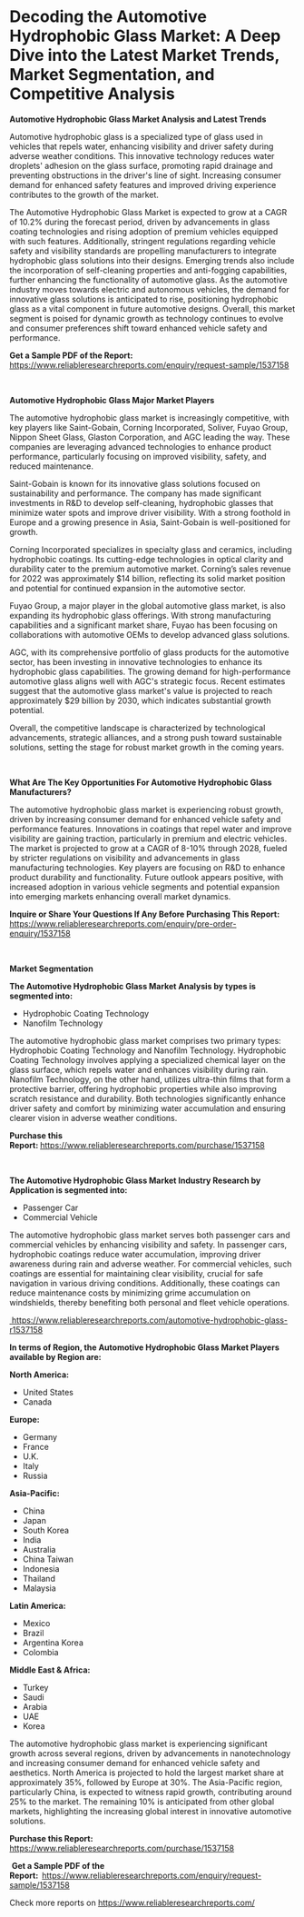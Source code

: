<p><h1>Decoding the Automotive Hydrophobic Glass Market: A Deep Dive into the Latest Market Trends, Market Segmentation, and Competitive Analysis</h1></p><p><strong>Automotive Hydrophobic Glass Market Analysis and Latest Trends</strong></p>
<p><p>Automotive hydrophobic glass is a specialized type of glass used in vehicles that repels water, enhancing visibility and driver safety during adverse weather conditions. This innovative technology reduces water droplets' adhesion on the glass surface, promoting rapid drainage and preventing obstructions in the driver's line of sight. Increasing consumer demand for enhanced safety features and improved driving experience contributes to the growth of the market.</p><p>The Automotive Hydrophobic Glass Market is expected to grow at a CAGR of 10.2% during the forecast period, driven by advancements in glass coating technologies and rising adoption of premium vehicles equipped with such features. Additionally, stringent regulations regarding vehicle safety and visibility standards are propelling manufacturers to integrate hydrophobic glass solutions into their designs. Emerging trends also include the incorporation of self-cleaning properties and anti-fogging capabilities, further enhancing the functionality of automotive glass. As the automotive industry moves towards electric and autonomous vehicles, the demand for innovative glass solutions is anticipated to rise, positioning hydrophobic glass as a vital component in future automotive designs. Overall, this market segment is poised for dynamic growth as technology continues to evolve and consumer preferences shift toward enhanced vehicle safety and performance.</p></p>
<p><strong>Get a Sample PDF of the Report:&nbsp;</strong> <a href="https://www.reliableresearchreports.com/enquiry/request-sample/1537158?utm_campaign=2030&utm_medium=2&utm_source=Github&utm_content=ia&utm_term=02022025&utm_id=automotive-hydrophobic-glass">https://www.reliableresearchreports.com/enquiry/request-sample/1537158</a></p>
<p>&nbsp;</p>
<p><strong>Automotive Hydrophobic Glass Major Market Players</strong></p>
<p><p>The automotive hydrophobic glass market is increasingly competitive, with key players like Saint-Gobain, Corning Incorporated, Soliver, Fuyao Group, Nippon Sheet Glass, Glaston Corporation, and AGC leading the way. These companies are leveraging advanced technologies to enhance product performance, particularly focusing on improved visibility, safety, and reduced maintenance.</p><p>Saint-Gobain is known for its innovative glass solutions focused on sustainability and performance. The company has made significant investments in R&D to develop self-cleaning, hydrophobic glasses that minimize water spots and improve driver visibility. With a strong foothold in Europe and a growing presence in Asia, Saint-Gobain is well-positioned for growth.</p><p>Corning Incorporated specializes in specialty glass and ceramics, including hydrophobic coatings. Its cutting-edge technologies in optical clarity and durability cater to the premium automotive market. Corning’s sales revenue for 2022 was approximately $14 billion, reflecting its solid market position and potential for continued expansion in the automotive sector.</p><p>Fuyao Group, a major player in the global automotive glass market, is also expanding its hydrophobic glass offerings. With strong manufacturing capabilities and a significant market share, Fuyao has been focusing on collaborations with automotive OEMs to develop advanced glass solutions.</p><p>AGC, with its comprehensive portfolio of glass products for the automotive sector, has been investing in innovative technologies to enhance its hydrophobic glass capabilities. The growing demand for high-performance automotive glass aligns well with AGC's strategic focus. Recent estimates suggest that the automotive glass market's value is projected to reach approximately $29 billion by 2030, which indicates substantial growth potential.</p><p>Overall, the competitive landscape is characterized by technological advancements, strategic alliances, and a strong push toward sustainable solutions, setting the stage for robust market growth in the coming years.</p></p>
<p>&nbsp;</p>
<p><strong>What Are The Key Opportunities For Automotive Hydrophobic Glass Manufacturers?</strong></p>
<p><p>The automotive hydrophobic glass market is experiencing robust growth, driven by increasing consumer demand for enhanced vehicle safety and performance features. Innovations in coatings that repel water and improve visibility are gaining traction, particularly in premium and electric vehicles. The market is projected to grow at a CAGR of 8-10% through 2028, fueled by stricter regulations on visibility and advancements in glass manufacturing technologies. Key players are focusing on R&D to enhance product durability and functionality. Future outlook appears positive, with increased adoption in various vehicle segments and potential expansion into emerging markets enhancing overall market dynamics.</p></p>
<p><strong>Inquire or Share Your Questions If Any Before Purchasing This Report:</strong> <a href="https://www.reliableresearchreports.com/enquiry/pre-order-enquiry/1537158?utm_campaign=2030&utm_medium=2&utm_source=Github&utm_content=ia&utm_term=02022025&utm_id=automotive-hydrophobic-glass">https://www.reliableresearchreports.com/enquiry/pre-order-enquiry/1537158</a></p>
<p>&nbsp;</p>
<p><strong>Market Segmentation</strong></p>
<p><strong>The Automotive Hydrophobic Glass Market Analysis by types is segmented into:</strong></p>
<p><ul><li>Hydrophobic Coating Technology</li><li>Nanofilm Technology</li></ul></p>
<p><p>The automotive hydrophobic glass market comprises two primary types: Hydrophobic Coating Technology and Nanofilm Technology. Hydrophobic Coating Technology involves applying a specialized chemical layer on the glass surface, which repels water and enhances visibility during rain. Nanofilm Technology, on the other hand, utilizes ultra-thin films that form a protective barrier, offering hydrophobic properties while also improving scratch resistance and durability. Both technologies significantly enhance driver safety and comfort by minimizing water accumulation and ensuring clearer vision in adverse weather conditions.</p></p>
<p><strong>Purchase this Report:&nbsp;</strong><a href="https://www.reliableresearchreports.com/purchase/1537158?utm_campaign=2030&utm_medium=2&utm_source=Github&utm_content=ia&utm_term=02022025&utm_id=automotive-hydrophobic-glass">https://www.reliableresearchreports.com/purchase/1537158</a></p>
<p>&nbsp;</p>
<p><strong>The Automotive Hydrophobic Glass Market Industry Research by Application is segmented into:</strong></p>
<p><ul><li>Passenger Car</li><li>Commercial Vehicle</li></ul></p>
<p><p>The automotive hydrophobic glass market serves both passenger cars and commercial vehicles by enhancing visibility and safety. In passenger cars, hydrophobic coatings reduce water accumulation, improving driver awareness during rain and adverse weather. For commercial vehicles, such coatings are essential for maintaining clear visibility, crucial for safe navigation in various driving conditions. Additionally, these coatings can reduce maintenance costs by minimizing grime accumulation on windshields, thereby benefiting both personal and fleet vehicle operations.</p></p>
<p><a href="https://www.reliableresearchreports.com/automotive-hydrophobic-glass-r1537158?utm_campaign=2030&utm_medium=2&utm_source=Github&utm_content=ia&utm_term=02022025&utm_id=automotive-hydrophobic-glass">&nbsp;https://www.reliableresearchreports.com/automotive-hydrophobic-glass-r1537158</a></p>
<p><strong>In terms of Region, the Automotive Hydrophobic Glass Market Players available by Region are:</strong></p>
<p>
    <p> <strong> North America: </strong>
        <ul>
            <li>United States</li>
            <li>Canada</li>
        </ul>
        </p> 
    <p> <strong> Europe: </strong>
        <ul>
            <li>Germany</li>
            <li>France</li>
            <li>U.K.</li>
            <li>Italy</li>
            <li>Russia</li>
        </ul>
        </p> 
    <p> <strong> Asia-Pacific: </strong>
        <ul>
            <li>China</li>
            <li>Japan</li>
            <li>South Korea</li>
            <li>India</li>
            <li>Australia</li>
            <li>China Taiwan</li>
            <li>Indonesia</li>
            <li>Thailand</li>
            <li>Malaysia</li>
        </ul>
        </p> 
    <p> <strong> Latin America: </strong>
        <ul>
            <li>Mexico</li>
            <li>Brazil</li>
            <li>Argentina Korea</li>
            <li>Colombia</li>
        </ul>
        </p> 
    <p> <strong> Middle East & Africa: </strong>
        <ul>
            <li>Turkey</li>
            <li>Saudi</li>
            <li>Arabia</li>
            <li>UAE</li>
            <li>Korea</li>
        </ul>
    </p>
    </p>
<p><p>The automotive hydrophobic glass market is experiencing significant growth across several regions, driven by advancements in nanotechnology and increasing consumer demand for enhanced vehicle safety and aesthetics. North America is projected to hold the largest market share at approximately 35%, followed by Europe at 30%. The Asia-Pacific region, particularly China, is expected to witness rapid growth, contributing around 25% to the market. The remaining 10% is anticipated from other global markets, highlighting the increasing global interest in innovative automotive solutions.</p></p>
<p><strong>Purchase this Report: </strong><a href="https://www.reliableresearchreports.com/purchase/1537158?utm_campaign=2030&utm_medium=2&utm_source=Github&utm_content=ia&utm_term=02022025&utm_id=automotive-hydrophobic-glass">https://www.reliableresearchreports.com/purchase/1537158</a></p>
<p>&nbsp;<strong>Get a Sample PDF of the Report:&nbsp;&nbsp;</strong><a href="https://www.reliableresearchreports.com/enquiry/request-sample/1537158?utm_campaign=2030&utm_medium=2&utm_source=Github&utm_content=ia&utm_term=02022025&utm_id=automotive-hydrophobic-glass">https://www.reliableresearchreports.com/enquiry/request-sample/1537158</a></p>
<p><strong></strong></p>
<p>Check more reports on <a href="https://www.reliableresearchreports.com/?utm_campaign=2030&utm_medium=2&utm_source=Github&utm_content=ia&utm_term=02022025&utm_id=automotive-hydrophobic-glass">https://www.reliableresearchreports.com/</a></p>